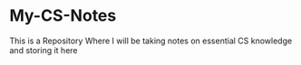 # My-CS-Notes
This is a Repository Where I will be taking notes on essential CS knowledge and storing it here
